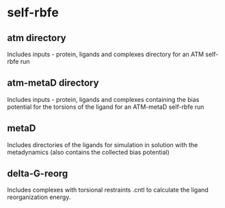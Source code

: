 # self-rbfe
## atm directory 
Includes inputs - protein, ligands and complexes directory for an ATM self-rbfe run 

## atm-metaD directory
Includes inputs - protein, ligands and complexes containing the bias potential for the torsions of the ligand for an ATM-metaD self-rbfe run 

## metaD
Includes directories of the ligands for simulation in solution with the metadynamics (also contains the collected bias potential)

## delta-G-reorg
Includes complexes with torsional restraints .cntl to calculate the ligand reorganization energy.
